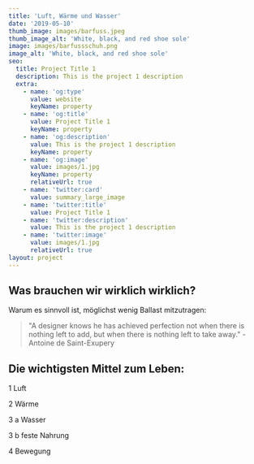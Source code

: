 ```yaml
---
title: 'Luft, Wärme und Wasser'
date: '2019-05-10'
thumb_image: images/barfuss.jpeg
thumb_image_alt: 'White, black, and red shoe sole'
image: images/barfussschuh.png
image_alt: 'White, black, and red shoe sole'
seo:
  title: Project Title 1
  description: This is the project 1 description
  extra:
    - name: 'og:type'
      value: website
      keyName: property
    - name: 'og:title'
      value: Project Title 1
      keyName: property
    - name: 'og:description'
      value: This is the project 1 description
      keyName: property
    - name: 'og:image'
      value: images/1.jpg
      keyName: property
      relativeUrl: true
    - name: 'twitter:card'
      value: summary_large_image
    - name: 'twitter:title'
      value: Project Title 1
    - name: 'twitter:description'
      value: This is the project 1 description
    - name: 'twitter:image'
      value: images/1.jpg
      relativeUrl: true
layout: project
---
```

## Was brauchen wir wirklich wirklich?

Warum es sinnvoll ist, möglichst wenig Ballast mitzutragen:

> "A designer knows he has achieved perfection not when there is nothing left to add, but when there is nothing left to take away." -Antoine de Saint-Exupery

## Die wichtigsten Mittel zum Leben: 

1 Luft 

2 Wärme

3 a Wasser

3 b feste Nahrung

4 Bewegung
